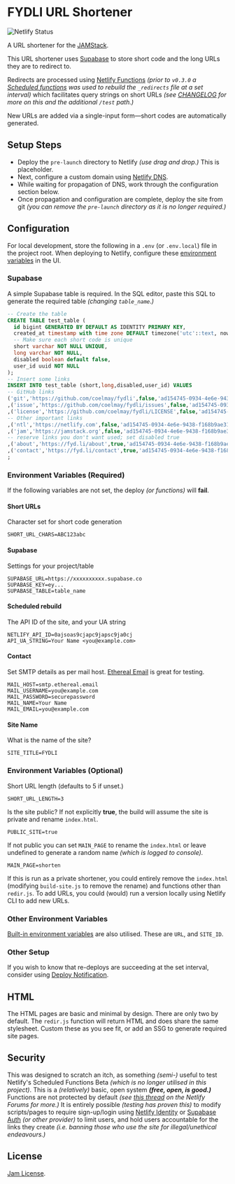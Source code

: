 <!--
SPDX-License-Identifier: Jam
-->
# FYDLI URL Shortener

![Netlify Status](https://api.netlify.com/api/v1/badges/4d3b750a-245b-4d15-b237-8cb57553f4da/deploy-status)

A URL shortener for the [JAMStack](https://jamstack.org).

This URL shortener uses [Supabase](https://supabase.com) to store short code and the long URLs they are to redirect to.

Redirects are processed using [Netlify Functions](https://docs.netlify.com/functions/overview/) *(prior to `v0.3.0` a [Scheduled functions](https://github.com/netlify/labs/tree/main/features/scheduled-functions/documentation) was used to rebuild the `_redirects` file at a set interval)* which facilitates query strings on short URLs *(see [CHANGELOG](CHANGELOG.md) for more on this and the additional `/test` path.)*

New URLs are added via a single-input form—short codes are automatically generated.

## Setup Steps

- Deploy the `pre-launch` directory to Netlify *(use drag and drop.)* This is placeholder.
- Next, configure a custom domain using [Netlify DNS](https://docs.netlify.com/domains-https/netlify-dns/).
- While waiting for propagation of DNS, work through the configuration section below.
- Once propagation and configuration are complete, deploy the site from git *(you can remove the `pre-launch` directory as it is no longer required.)*

## Configuration

For local development, store the following in a `.env` (or `.env.local`) file in the project root. When deploying to Netlify, configure these [environment variables](https://docs.netlify.com/configure-builds/environment-variables/) in the UI.

### Supabase

A simple Supabase table is required. In the SQL editor, paste this SQL to generate the required table *(changing `table_name`.)*

```sql
-- Create the table
CREATE TABLE test_table (
  id bigint GENERATED BY DEFAULT AS IDENTITY PRIMARY KEY,
  created_at timestamp with time zone DEFAULT timezone('utc'::text, now()) NOT NULL,
  -- Make sure each short code is unique
  short varchar NOT NULL UNIQUE,
  long varchar NOT NULL,
  disabled boolean default false,
  user_id uuid NOT NULL
);
-- Insert some links
INSERT INTO test_table (short,long,disabled,user_id) VALUES 
-- GitHub links
('git','https://github.com/coelmay/fydli',false,'ad154745-0934-4e6e-9438-f168b9ae31b1')
,('issue','https://github.com/coelmay/fydli/issues',false,'ad154745-0934-4e6e-9438-f168b9ae31b1')
,('license','https://github.com/coelmay/fydli/LICENSE',false,'ad154745-0934-4e6e-9438-f168b9ae31b1')
-- Other important links
,('ntl','https://netlify.com',false,'ad154745-0934-4e6e-9438-f168b9ae31b1')
,('jam','https://jamstack.org',false,'ad154745-0934-4e6e-9438-f168b9ae31b1')
-- reserve links you don't want used; set disabled true
,('about','https://fyd.li/about',true,'ad154745-0934-4e6e-9438-f168b9ae31b1')
,('contact','https://fyd.li/contact',true,'ad154745-0934-4e6e-9438-f168b9ae31b1')
;
```

### Environment Variables (Required)

If the following variables are not set, the deploy *(or functions)* will **fail**.

#### Short URLs

Character set for short code generation

```
SHORT_URL_CHARS=ABC123abc
```

#### Supabase

Settings for your project/table

```
SUPABASE_URL=https://xxxxxxxxxx.supabase.co
SUPABASE_KEY=ey...
SUPABASE_TABLE=table_name
```

#### Scheduled rebuild

The API ID of the site, and your UA string

```
NETLIFY_API_ID=0ajsoas9cjapc9japsc9ja0cj
API_UA_STRING=Your Name <you@example.com>
```

#### Contact

Set SMTP details as per mail host. [Ethereal Email](https://ethereal.email/) is great for testing.

```
MAIL_HOST=smtp.ethereal.email
MAIL_USERNAME=you@example.com
MAIL_PASSWORD=securepassword
MAIL_NAME=Your Name
MAIL_EMAIL=you@example.com
```

#### Site Name

What is the name of the site?

```
SITE_TITLE=FYDLI
```

### Environment Variables (Optional)

Short URL length (defaults to 5 if unset.)

```
SHORT_URL_LENGTH=3
```

Is the site public? If not explicitly **true**, the build will assume the site is private and rename `index.html`.

```
PUBLIC_SITE=true
```

If not public you can set `MAIN_PAGE` to rename the `index.html` or leave undefined to generate a random name *(which is logged to console).*

```
MAIN_PAGE=shorten
```

If this is run as a private shortener, you could entirely remove the `index.html` (modifying `build-site.js` to remove the rename) and functions other than `redir.js`. To add URLs, you could (would) run a version locally using Netlify CLI to add new URLs.

### Other Environment Variables

[Built-in environment variables](https://docs.netlify.com/configure-builds/environment-variables/#read-only-variables) are also utilised. These are `URL`, and `SITE_ID`.

### Other Setup

If you wish to know that re-deploys are succeeding at the set interval, consider using [Deploy Notification](https://docs.netlify.com/site-deploys/notifications/).

## HTML

The HTML pages are basic and minimal by design. There are only two by default. The `redir.js` function will return HTML and does share the same stylesheet. Custom these as you see fit, or add an SSG to generate required site pages.

## Security

This was designed to scratch an itch, as something *(semi-)* useful to test Netlify's Scheduled Functions Beta *(which is no longer utilised in this project)*. This is a *(relatively)* basic, open system ***(free, open, is good.)*** Functions are not protected by default *(see [this thread](https://answers.netlify.com/t/how-to-apply-access-control-for-netlify-functions/46519) on the Netlify Forums for more.)* It is entirely possible *(testing has proven this)* to modify scripts/pages to require sign-up/login using [Netlify Identity](https://docs.netlify.com/visitor-access/identity/) or [Supabase Auth](https://supabase.com/auth) *(or other provider)* to limit users, and hold users accountable for the links they create *(i.e. banning those who use the site for illegal/unethical endeavours.)*

## License

[Jam License](LICENSE).
